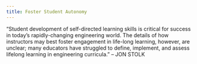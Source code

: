 ```yaml
---
title: Foster Student Autonomy
---
```


“Student development of self-directed learning skills is critical for success in today’s rapidly-changing engineering world. The details of how instructors may best foster engagement in life-long learning, however, are unclear; many educators have struggled to define, implement, and assess lifelong learning in engineering curricula.”           – JON STOLK
